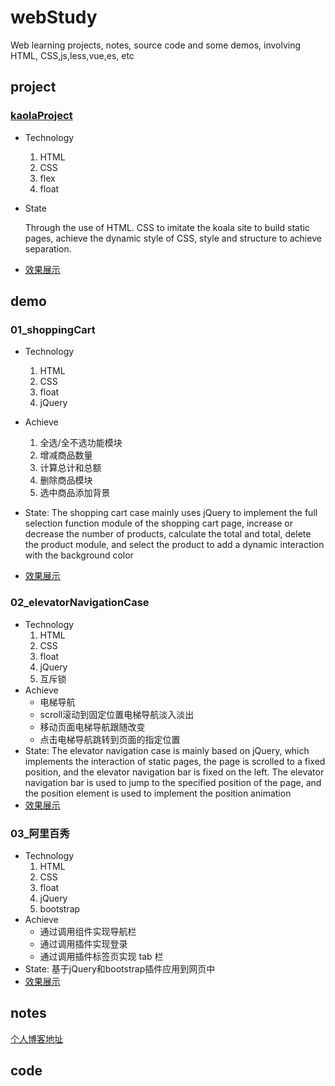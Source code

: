 # webStudy
Web learning projects, notes, source code and some demos, involving HTML, CSS,js,less,vue,es, etc 

## project

### [kaolaProject](https://sparkparis.github.io/webStudy/kaolaProject/index.html)

- Technology

  1. HTML
  2. CSS
  3. flex
  4. float

- State

  Through the use of HTML. CSS to imitate the koala site to build static pages, achieve the dynamic style of CSS, style and structure to achieve separation.

- [效果展示](https://sparkparis.github.io/webStudy/kaolaProject/index.html)

## demo
### 01_shoppingCart
- Technology
  1. HTML
  2. CSS
  3. float
  4. jQuery
- Achieve
  1. 全选/全不选功能模块
  2. 增减商品数量
  3. 计算总计和总额
  4. 删除商品模块
  5. 选中商品添加背景
- State:
  The shopping cart case mainly uses jQuery to implement the full selection function module of the shopping cart page, increase or decrease the number of products, calculate the total and total, delete the product module, and select the product to add a dynamic interaction with the background color

- [效果展示](https://sparkparis.github.io/webStudy/demo/01_shoppingCart/)
### 02_elevatorNavigationCase
- Technology
  1. HTML
  2. CSS
  3. float
  4. jQuery
  5. 互斥锁
- Achieve
  - 电梯导航
  - scroll滚动到固定位置电梯导航淡入淡出
  - 移动页面电梯导航跟随改变
  - 点击电梯导航跳转到页面的指定位置
- State:
  The elevator navigation case is mainly based on jQuery, which implements the interaction of static pages, the page is scrolled to a fixed position, and the elevator navigation bar is fixed on the left. The elevator navigation bar is used to jump to the specified position of the page, and the position element is used to implement the position animation
- [效果展示](https://sparkparis.github.io/webStudy/demo/02_elevatorNavigationCase/)

### 03_阿里百秀
- Technology
  1. HTML
  2. CSS
  3. float
  4. jQuery
  5. bootstrap
- Achieve
  - 通过调用组件实现导航栏
  - 通过调用插件实现登录
  - 通过调用插件标签页实现 tab 栏
-  State:
  基于jQuery和bootstrap插件应用到网页中
- [效果展示]()
## notes
[个人博客地址](https://sparkparis.github.io/)
## code


